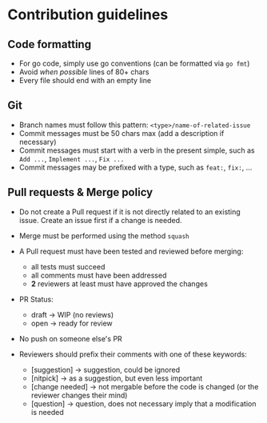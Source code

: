# Contribution guidelines

## Code formatting

- For go code, simply use go conventions (can be formatted via `go fmt`)
- Avoid _when possible_ lines of 80+ chars
- Every file should end with an empty line

## Git

- Branch names must follow this pattern: `<type>/name-of-related-issue`
- Commit messages must be 50 chars max (add a description if necessary)
- Commit messages must start with a verb in the present simple, such as `Add ...`, `Implement ...`, `Fix ...`
- Commit messages may be prefixed with a type, such as `feat:`, `fix:`, ...

## Pull requests & Merge policy

- Do not create a Pull request if it is not directly related to an existing issue. Create an issue first if a change is needed.
- Merge must be performed using the method `squash`
- A Pull request must have been tested and reviewed before merging:

  - all tests must succeed
  - all comments must have been addressed
  - **2** reviewers at least must have approved the changes

- PR Status:

  - draft -> WIP (no reviews)
  - open -> ready for review

- No push on someone else's PR

- Reviewers should prefix their comments with one of these keywords:
  - [suggestion] -> suggestion, could be ignored
  - [nitpick] -> as a suggestion, but even less important
  - [change needed] -> not mergable before the code is changed (or the reviewer changes their mind)
  - [question] -> question, does not necessary imply that a modification is needed

